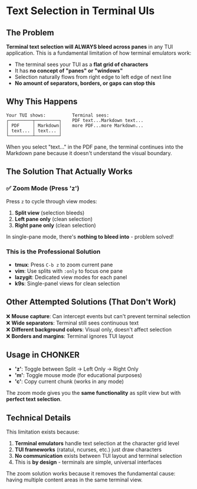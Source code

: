 # Text Selection in Terminal UIs

## The Problem

**Terminal text selection will ALWAYS bleed across panes** in any TUI application. This is a fundamental limitation of how terminal emulators work:

- The terminal sees your TUI as a **flat grid of characters**
- It has **no concept of "panes" or "windows"**
- Selection naturally flows from right edge to left edge of next line
- **No amount of separators, borders, or gaps can stop this**

## Why This Happens

```
Your TUI shows:          Terminal sees:
┌─────────┬─────────┐    PDF text...Markdown text...
│ PDF     │ Markdown│    more PDF...more Markdown...
│ text... │ text... │    
└─────────┴─────────┘
```

When you select "text..." in the PDF pane, the terminal continues into the Markdown pane because it doesn't understand the visual boundary.

## The Solution That Actually Works

### ✅ Zoom Mode (Press 'z')

Press `z` to cycle through view modes:
1. **Split view** (selection bleeds)
2. **Left pane only** (clean selection) 
3. **Right pane only** (clean selection)

In single-pane mode, there's **nothing to bleed into** - problem solved!

### This is the Professional Solution

- **tmux**: Press `C-b z` to zoom current pane
- **vim**: Use splits with `:only` to focus one pane
- **lazygit**: Dedicated view modes for each panel
- **k9s**: Single-panel views for clean selection

## Other Attempted Solutions (That Don't Work)

❌ **Mouse capture**: Can intercept events but can't prevent terminal selection  
❌ **Wide separators**: Terminal still sees continuous text  
❌ **Different background colors**: Visual only, doesn't affect selection  
❌ **Borders and margins**: Terminal ignores TUI layout  

## Usage in CHONKER

- **'z'**: Toggle between Split → Left Only → Right Only
- **'m'**: Toggle mouse mode (for educational purposes)
- **'c'**: Copy current chunk (works in any mode)

The zoom mode gives you the **same functionality** as split view but with **perfect text selection**.

## Technical Details

This limitation exists because:

1. **Terminal emulators** handle text selection at the character grid level
2. **TUI frameworks** (ratatui, ncurses, etc.) just draw characters
3. **No communication** exists between TUI layout and terminal selection
4. This is **by design** - terminals are simple, universal interfaces

The zoom solution works because it removes the fundamental cause: having multiple content areas in the same terminal view.
